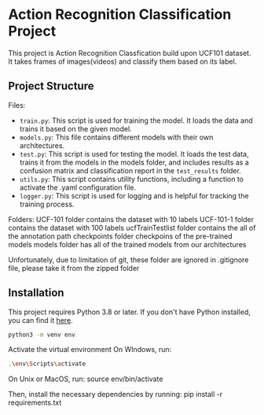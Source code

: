 # Action Recognition Classification Project
 This project is Action Recognition Classfication build upon UCF101 dataset. 
 It takes frames of images(videos) and classify them based on its label.

## Project Structure

Files:
- `train.py`: This script is used for training the model. It loads the data and trains it based on the given model.
- `models.py`: This file contains different models with their own architectures.
- `test.py`: This script is used for testing the model. It loads the test data, trains it from the models in the models folder, and includes results as a confusion matrix and classification report in the `test_results` folder.
- `utils.py`: This script contains utility functions, including a function to activate the .yaml configuration file.
- `logger.py`: This script is used for logging and is helpful for tracking the training process.

Folders:
UCF-101 folder contains the dataset with 10 labels
UCF-101-1 folder contains the dataset with 100 labels
ucfTrainTestlist  folder contains the all of the annotation path 
checkpoints folder checkpoins of the pre-trained models
models folder has all of the trained models from our architectures

Unfortunately, due to limitation of git, these folder are ignored in .gitignore file, please take it from the zipped folder


## Installation

This project requires Python 3.8 or later. If you don't have Python installed, you can find it [here](https://www.python.org/downloads/).

```bash
python3 -m venv env
```
Activate the virtual environment 
On WIndows, run:

```bash
.\env\Scripts\activate
```


On Unix or MacOS, run:
source env/bin/activate

Then, install the necessary dependencies by running:
pip install -r requirements.txt
```
